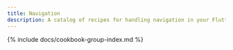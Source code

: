 ```yaml
---
title: Navigation
description: A catalog of recipes for handling navigation in your Flutter app.
---
```


{% include docs/cookbook-group-index.md %}
